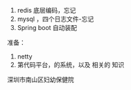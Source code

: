 1. redis  底层编码，忘记
1. mysql ，四个日志文件-忘记
1. Spring boot 自动装配



准备：

1. netty
2. 第代码平台，的系统，以及 相关的 知识





深圳市南山区妇幼保健院

